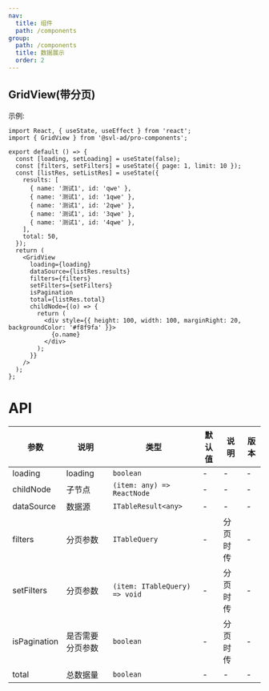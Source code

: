 ```yaml
---
nav:
  title: 组件
  path: /components
group:
  path: /components
  title: 数据展示
  order: 2
---
```


## GridView(带分页)

示例:

```tsx
import React, { useState, useEffect } from 'react';
import { GridView } from '@svl-ad/pro-components';

export default () => {
  const [loading, setLoading] = useState(false);
  const [filters, setFilters] = useState({ page: 1, limit: 10 });
  const [listRes, setListRes] = useState({
    results: [
      { name: '测试1', id: 'qwe' },
      { name: '测试1', id: '1qwe' },
      { name: '测试1', id: '2qwe' },
      { name: '测试1', id: '3qwe' },
      { name: '测试1', id: '4qwe' },
    ],
    total: 50,
  });
  return (
    <GridView
      loading={loading}
      dataSource={listRes.results}
      filters={filters}
      setFilters={setFilters}
      isPagination
      total={listRes.total}
      childNode={(o) => {
        return (
          <div style={{ height: 100, width: 100, marginRight: 20, backgroundColor: '#f8f9fa' }}>
            {o.name}
          </div>
        );
      }}
    />
  );
};
```

# API

| 参数         | 说明             | 类型                          | 默认值 | 说明     | 版本 |
| ------------ | ---------------- | ----------------------------- | ------ | -------- | ---- |
| loading      | loading          | `boolean`                     | -      | -        | -    |
| childNode    | 子节点           | `(item: any) => ReactNode`    | -      | -        | -    |
| dataSource   | 数据源           | `ITableResult<any>`           | -      | -        | -    |
| filters      | 分页参数         | `ITableQuery`                 | -      | 分页时传 | -    |
| setFilters   | 分页参数         | `(item: ITableQuery) => void` | -      | 分页时传 | -    |
| isPagination | 是否需要分页参数 | `boolean`                     | -      | 分页时传 | -    |
| total        | 总数据量         | `boolean`                     | -      | -        | -    |
